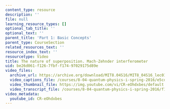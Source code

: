 ```yaml
---
content_type: resource
description: ''
file: null
learning_resource_types: []
optional_tab_title: ''
optional_text: ''
parent_title: 'Part 1: Basic Concepts'
parent_type: CourseSection
related_resources_text: ''
resource_index_text: ''
resourcetype: Video
title: The nature of superposition. Mach-Zehnder interferometer
uid: be26d061-f126-7fbf-f174-97029175d89e
video_files:
  archive_url: https://archive.org/download/MIT8.04S16/MIT8_04S16_lec01_s5_300k.mp4
  video_captions_file: /courses/8-04-quantum-physics-i-spring-2016/e5cd47eb5b875ac9a77a8271dec96f9c_CR-eOhdxbes.vtt
  video_thumbnail_file: https://img.youtube.com/vi/CR-eOhdxbes/default.jpg
  video_transcript_file: /courses/8-04-quantum-physics-i-spring-2016/f10c99957fea1ad46e248451e4a9fc82_CR-eOhdxbes.pdf
video_metadata:
  youtube_id: CR-eOhdxbes
---
```

